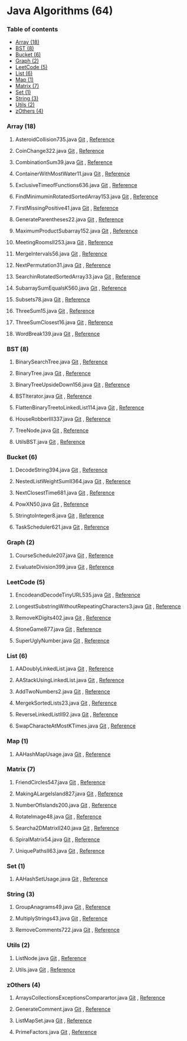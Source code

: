 # Java Algorithms (64)
### Table of contents

- [Array (18)](https://github.com/shubham20yeole/Java/tree/master/Array)
- [BST (8)](https://github.com/shubham20yeole/Java/tree/master/BST)
- [Bucket (6)](https://github.com/shubham20yeole/Java/tree/master/Bucket)
- [Graph (2)](https://github.com/shubham20yeole/Java/tree/master/Graph)
- [LeetCode (5)](https://github.com/shubham20yeole/Java/tree/master/LeetCode)
- [List (6)](https://github.com/shubham20yeole/Java/tree/master/List)
- [Map (1)](https://github.com/shubham20yeole/Java/tree/master/Map)
- [Matrix (7)](https://github.com/shubham20yeole/Java/tree/master/Matrix)
- [Set (1)](https://github.com/shubham20yeole/Java/tree/master/Set)
- [String (3)](https://github.com/shubham20yeole/Java/tree/master/String)
- [Utils (2)](https://github.com/shubham20yeole/Java/tree/master/Utils)
- [zOthers (4)](https://github.com/shubham20yeole/Java/tree/master/zOthers)


### Array (18)
1. AsteroidCollision735.java [Git](https://github.com/shubham20yeole/Java/blob/master/Array/AsteroidCollision735.java) , [Reference](https://leetcode.com/problems/asteroid-collision/)

2. CoinChange322.java [Git](https://github.com/shubham20yeole/Java/blob/master/Array/CoinChange322.java) , [Reference](https://leetcode.com/problems/coin-change)

3. CombinationSum39.java [Git](https://github.com/shubham20yeole/Java/blob/master/Array/CombinationSum39.java) , [Reference](https://leetcode.com/problems/combination-sum/description/)

4. ContainerWithMostWater11.java [Git](https://github.com/shubham20yeole/Java/blob/master/Array/ContainerWithMostWater11.java) , [Reference](https://leetcode.com/problems/container-with-most-water/)

5. ExclusiveTimeofFunctions636.java [Git](https://github.com/shubham20yeole/Java/blob/master/Array/ExclusiveTimeofFunctions636.java) , [Reference](https://leetcode.com/problems/exclusive-time-of-functions/)

6. FindMinimuminRotatedSortedArray153.java [Git](https://github.com/shubham20yeole/Java/blob/master/Array/FindMinimuminRotatedSortedArray153.java) , [Reference](https://leetcode.com/problems/find-minimum-in-rotated-sorted-array/)

7. FirstMissingPositive41.java [Git](https://github.com/shubham20yeole/Java/blob/master/Array/FirstMissingPositive41.java) , [Reference](https://leetcode.com/problems/first-missing-positive/)

8. GenerateParentheses22.java [Git](https://github.com/shubham20yeole/Java/blob/master/Array/GenerateParentheses22.java) , [Reference](https://leetcode.com/problems/generate-parentheses/)

9. MaximumProductSubarray152.java [Git](https://github.com/shubham20yeole/Java/blob/master/Array/MaximumProductSubarray152.java) , [Reference](https://leetcode.com/problems/maximum-product-subarray)

10. MeetingRoomsII253.java [Git](https://github.com/shubham20yeole/Java/blob/master/Array/MeetingRoomsII253.java) , [Reference](https://leetcode.com/problems/meeting-rooms-ii)

11. MergeIntervals56.java [Git](https://github.com/shubham20yeole/Java/blob/master/Array/MergeIntervals56.java) , [Reference](https://leetcode.com/problems/merge-intervals)

12. NextPermutation31.java [Git](https://github.com/shubham20yeole/Java/blob/master/Array/NextPermutation31.java) , [Reference](https://leetcode.com/problems/next-permutation)

13. SearchinRotatedSortedArray33.java [Git](https://github.com/shubham20yeole/Java/blob/master/Array/SearchinRotatedSortedArray33.java) , [Reference](https://leetcode.com/problems/search-in-rotated-sorted-array)

14. SubarraySumEqualsK560.java [Git](https://github.com/shubham20yeole/Java/blob/master/Array/SubarraySumEqualsK560.java) , [Reference](https://leetcode.com/problems/subarray-sum-equals-k)

15. Subsets78.java [Git](https://github.com/shubham20yeole/Java/blob/master/Array/Subsets78.java) , [Reference](https://leetcode.com/problems/subsets)

16. ThreeSum15.java [Git](https://github.com/shubham20yeole/Java/blob/master/Array/ThreeSum15.java) , [Reference](https://leetcode.com/problems/3sum)

17. ThreeSumClosest16.java [Git](https://github.com/shubham20yeole/Java/blob/master/Array/ThreeSumClosest16.java) , [Reference](https://leetcode.com/problems/3sum-closest)

18. WordBreak139.java [Git](https://github.com/shubham20yeole/Java/blob/master/Array/WordBreak139.java) , [Reference](https://leetcode.com/problems/word-break)

### BST (8)
1. BinarySearchTree.java [Git](https://github.com/shubham20yeole/Java/blob/master/BST/BinarySearchTree.java) , [Reference](https://www.geeksforgeeks.org/binary-search-tree-data-structure/)

2. BinaryTree.java [Git](https://github.com/shubham20yeole/Java/blob/master/BST/BinaryTree.java) , [Reference](https://www.geeksforgeeks.org/binary-search-tree-data-structure/)

3. BinaryTreeUpsideDown156.java [Git](https://github.com/shubham20yeole/Java/blob/master/BST/BinaryTreeUpsideDown156.java) , [Reference](https://leetcode.com/problems/binary-tree-upside-down)

4. BSTIterator.java [Git](https://github.com/shubham20yeole/Java/blob/master/BST/BSTIterator.java) , [Reference](https://www.geeksforgeeks.org/binary-search-tree-data-structure/)

5. FlattenBinaryTreetoLinkedList114.java [Git](https://github.com/shubham20yeole/Java/blob/master/BST/FlattenBinaryTreetoLinkedList114.java) , [Reference](https://leetcode.com/problems/flatten-binary-tree-to-linked-list)

6. HouseRobberIII337.java [Git](https://github.com/shubham20yeole/Java/blob/master/BST/HouseRobberIII337.java) , [Reference](https://leetcode.com/problems/house-robber-iii)

7. TreeNode.java [Git](https://github.com/shubham20yeole/Java/blob/master/BST/TreeNode.java) , [Reference](https://leetcode.com/problems/house-robber-iii)

8. UtilsBST.java [Git](https://github.com/shubham20yeole/Java/blob/master/BST/UtilsBST.java) , [Reference](https://www.geeksforgeeks.org/binary-search-tree-data-structure/)

### Bucket (6)
1. DecodeString394.java [Git](https://github.com/shubham20yeole/Java/blob/master/Bucket/DecodeString394.java) , [Reference](https://leetcode.com/problems/decode-string)

2. NestedListWeightSumII364.java [Git](https://github.com/shubham20yeole/Java/blob/master/Bucket/NestedListWeightSumII364.java) , [Reference](https://leetcode.com/problems/nested-list-weight-sum-ii)

3. NextClosestTime681.java [Git](https://github.com/shubham20yeole/Java/blob/master/Bucket/NextClosestTime681.java) , [Reference](https://leetcode.com/problems/next-closest-time/)

4. PowXN50.java [Git](https://github.com/shubham20yeole/Java/blob/master/Bucket/PowXN50.java) , [Reference](https://leetcode.com/problems/powx-n)

5. StringtoInteger8.java [Git](https://github.com/shubham20yeole/Java/blob/master/Bucket/StringtoInteger8.java) , [Reference](https://leetcode.com/problems/string-to-integer-atoi)

6. TaskScheduler621.java [Git](https://github.com/shubham20yeole/Java/blob/master/Bucket/TaskScheduler621.java) , [Reference](https://leetcode.com/problems/task-scheduler)

### Graph (2)
1. CourseSchedule207.java [Git](https://github.com/shubham20yeole/Java/blob/master/Graph/CourseSchedule207.java) , [Reference](https://leetcode.com/problems/course-schedule/description/)

2. EvaluateDivision399.java [Git](https://github.com/shubham20yeole/Java/blob/master/Graph/EvaluateDivision399.java) , [Reference](https://leetcode.com/problems/evaluate-division)

### LeetCode (5)
1. EncodeandDecodeTinyURL535.java [Git](https://github.com/shubham20yeole/Java/blob/master/LeetCode/EncodeandDecodeTinyURL535.java) , [Reference](https://leetcode.com/problems/encode-and-decode-tinyurl)

2. LongestSubstringWithoutRepeatingCharacters3.java [Git](https://github.com/shubham20yeole/Java/blob/master/LeetCode/LongestSubstringWithoutRepeatingCharacters3.java) , [Reference](https://leetcode.com/problems/longest-substring-without-repeating-characters)

3. RemoveKDigits402.java [Git](https://github.com/shubham20yeole/Java/blob/master/LeetCode/RemoveKDigits402.java) , [Reference](https://leetcode.com/problems/remove-k-digits)

4. StoneGame877.java [Git](https://github.com/shubham20yeole/Java/blob/master/LeetCode/StoneGame877.java) , [Reference](https://leetcode.com/problems/stone-game/description/)

5. SuperUglyNumber.java [Git](https://github.com/shubham20yeole/Java/blob/master/LeetCode/SuperUglyNumber.java) , [Reference](https://leetcode.com/problems/super-ugly-number/description/)

### List (6)
1. AADoublyLinkedList.java [Git](https://github.com/shubham20yeole/Java/blob/master/List/AADoublyLinkedList.java) , [Reference](https://www.geeksforgeeks.org/doubly-linked-list/)

2. AAStackUsingLinkedList.java [Git](https://github.com/shubham20yeole/Java/blob/master/List/AAStackUsingLinkedList.java) , [Reference](https://www.geeksforgeeks.org/doubly-linked-list/)

3. AddTwoNumbers2.java [Git](https://github.com/shubham20yeole/Java/blob/master/List/AddTwoNumbers2.java) , [Reference](https://leetcode.com/problems/add-two-numbers)

4. MergekSortedLists23.java [Git](https://github.com/shubham20yeole/Java/blob/master/List/MergekSortedLists23.java) , [Reference](https://leetcode.com/problems/merge-k-sorted-lists)

5. ReverseLinkedListII92.java [Git](https://github.com/shubham20yeole/Java/blob/master/List/ReverseLinkedListII92.java) , [Reference](https://leetcode.com/problems/reverse-linked-list-ii)

6. SwapCharacteAtMostKTimes.java [Git](https://github.com/shubham20yeole/Java/blob/master/List/SwapCharacteAtMostKTimes.java) , [Reference](SwapCharacteAtMostKTimes)

### Map (1)
1. AAHashMapUsage.java [Git](https://github.com/shubham20yeole/Java/blob/master/Map/AAHashMapUsage.java) , [Reference](https://docs.oracle.com/javase/7/docs/api/java/util/HashMap.html)

### Matrix (7)
1. FriendCircles547.java [Git](https://github.com/shubham20yeole/Java/blob/master/Matrix/FriendCircles547.java) , [Reference](https://leetcode.com/problems/friend-circles)

2. MakingALargeIsland827.java [Git](https://github.com/shubham20yeole/Java/blob/master/Matrix/MakingALargeIsland827.java) , [Reference](https://leetcode.com/problems/making-a-large-island)

3. NumberOfIslands200.java [Git](https://github.com/shubham20yeole/Java/blob/master/Matrix/NumberOfIslands200.java) , [Reference](https://leetcode.com/problems/number-of-islands)

4. RotateImage48.java [Git](https://github.com/shubham20yeole/Java/blob/master/Matrix/RotateImage48.java) , [Reference](https://leetcode.com/problems/rotate-image)

5. Searcha2DMatrixII240.java [Git](https://github.com/shubham20yeole/Java/blob/master/Matrix/Searcha2DMatrixII240.java) , [Reference](https://leetcode.com/problems/search-a-2d-matrix-ii)

6. SpiralMatrix54.java [Git](https://github.com/shubham20yeole/Java/blob/master/Matrix/SpiralMatrix54.java) , [Reference](https://leetcode.com/problems/spiral-matrix)

7. UniquePathsII63.java [Git](https://github.com/shubham20yeole/Java/blob/master/Matrix/UniquePathsII63.java) , [Reference](https://leetcode.com/problems/unique-paths-ii)

### Set (1)
1. AAHashSetUsage.java [Git](https://github.com/shubham20yeole/Java/blob/master/Set/AAHashSetUsage.java) , [Reference](https://docs.oracle.com/javase/7/docs/api/java/util/HashSet.html)

### String (3)
1. GroupAnagrams49.java [Git](https://github.com/shubham20yeole/Java/blob/master/String/GroupAnagrams49.java) , [Reference](https://leetcode.com/problems/group-anagrams)

2. MultiplyStrings43.java [Git](https://github.com/shubham20yeole/Java/blob/master/String/MultiplyStrings43.java) , [Reference](https://leetcode.com/problems/multiply-strings)

3. RemoveComments722.java [Git](https://github.com/shubham20yeole/Java/blob/master/String/RemoveComments722.java) , [Reference](https://leetcode.com/problems/remove-comments)

### Utils (2)
1. ListNode.java [Git](https://github.com/shubham20yeole/Java/blob/master/Utils/ListNode.java) , [Reference](https://leetcode.com/tag/linked-list/)

2. Utils.java [Git](https://github.com/shubham20yeole/Java/blob/master/Utils/Utils.java) , [Reference](https://docs.oracle.com/javase/8/docs/api/java/util/package-summary.html)

### zOthers (4)
1. ArraysCollectionsExceptionsComparartor.java [Git](https://github.com/shubham20yeole/Java/blob/master/zOthers/ArraysCollectionsExceptionsComparartor.java) , [Reference](https://www.mkyong.com/java8/java-8-lambda-comparator-example/)

2. GenerateComment.java [Git](https://github.com/shubham20yeole/Java/blob/master/zOthers/GenerateComment.java) , [Reference](https://github.com/shubham20yeole/Java)

3. ListMapSet.java [Git](https://github.com/shubham20yeole/Java/blob/master/zOthers/ListMapSet.java) , [Reference](https://beginnersbook.com/2015/01/difference-between-list-set-and-map-in-java/)

4. PrimeFactors.java [Git](https://github.com/shubham20yeole/Java/blob/master/zOthers/PrimeFactors.java) , [Reference](https://www.geeksforgeeks.org/print-all-prime-factors-of-a-given-number/)



